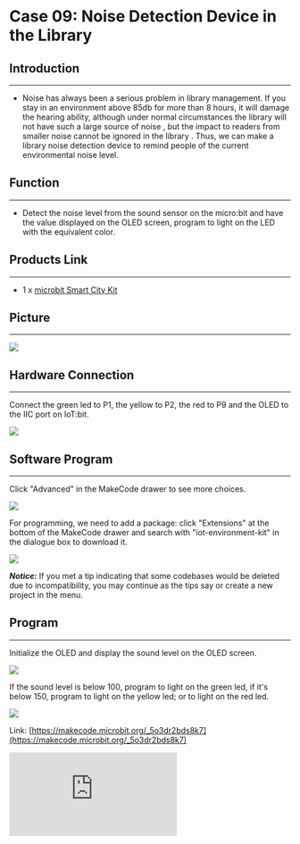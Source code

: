 ﻿# Case 09: Noise Detection Device in the Library


##  Introduction
---

- Noise has always been a serious problem in library management. If you stay in an environment above 85db for more than 8 hours, it will damage the hearing ability, although under normal circumstances the library will not have such a large source of noise , but the impact to readers from smaller noise cannot be ignored in the library . Thus, we can make a library noise detection device to remind people of the current environmental noise level.


##  Function
---

- Detect the noise level from the sound sensor on the micro:bit and have the value displayed on the OLED screen, program to light on the LED with the equivalent color.

## Products Link
---
- 1 x [microbit Smart City Kit](https://shop.elecfreaks.com/products/elecfreaks-micro-bit-smart-city-kit-without-micro-bit-board?_pos=1&_sid=ce30b50b6&_ss=r)

## Picture
---
![](https://wiki-media-ef.oss-cn-hongkong.aliyuncs.com/i18n/en/docusaurus-plugin-content-docs/current/microbit/wisdom-life/microbit-smart-city-kit/images/microbit-Smart-City-Kit-case-01-02.png)

## Hardware Connection
---

Connect the green led to P1, the yellow to P2, the red to P9 and the OLED to the IIC  port on IoT:bit.

![](https://wiki-media-ef.oss-cn-hongkong.aliyuncs.com/i18n/en/docusaurus-plugin-content-docs/current/microbit/wisdom-life/microbit-smart-city-kit/images/microbit-Smart-City-Kit-case-04-03.png)

## Software Program

---

Click "Advanced" in the MakeCode drawer to see more choices.

![](https://wiki-media-ef.oss-cn-hongkong.aliyuncs.com/i18n/en/docusaurus-plugin-content-docs/current/microbit/wisdom-life/microbit-smart-city-kit/images/microbit-Smart-City-Kit-case-01-04.png)

For programming, we need to add a package: click "Extensions" at the bottom of the MakeCode drawer and search with "iot-environment-kit" in the dialogue box to download it.

![](https://wiki-media-ef.oss-cn-hongkong.aliyuncs.com/i18n/en/docusaurus-plugin-content-docs/current/microbit/wisdom-life/microbit-smart-city-kit/images/microbit-Smart-City-Kit-case-01-05.png)



***Notice:*** If you met a tip indicating that some codebases would be deleted due to incompatibility, you may continue as the tips say or create a new project in the menu.

## Program

---

Initialize the OLED and display the sound level on the OLED screen.

![](https://wiki-media-ef.oss-cn-hongkong.aliyuncs.com/i18n/en/docusaurus-plugin-content-docs/current/microbit/wisdom-life/microbit-smart-city-kit/images/microbit-Smart-City-Kit-case-09-07.png)

If the sound level is below 100, program to light on the green led, if it's below 150, program to light on the yellow led; or to light on the red led.

![](https://wiki-media-ef.oss-cn-hongkong.aliyuncs.com/i18n/en/docusaurus-plugin-content-docs/current/microbit/wisdom-life/microbit-smart-city-kit/images/microbit-Smart-City-Kit-case-09-08.png)


Link: [https://makecode.microbit.org/_5o3dr2bds8k7](https://makecode.microbit.org/_5o3dr2bds8k7)

<div
    style={{
        position: 'relative',
        paddingBottom: '60%',
        overflow: 'hidden',
    }}
>
    <iframe
        src="https://makecode.microbit.org/_5o3dr2bds8k7"
        frameborder="0"
        sandbox="allow-popups allow-forms allow-scripts allow-same-origin"
        style={{
            position: 'absolute',
            width: '100%',
            height: '100%',
        }}
    />
</div>


## Result
---
- Different LEDs are lightened in accordance with the equivalent sound level.
